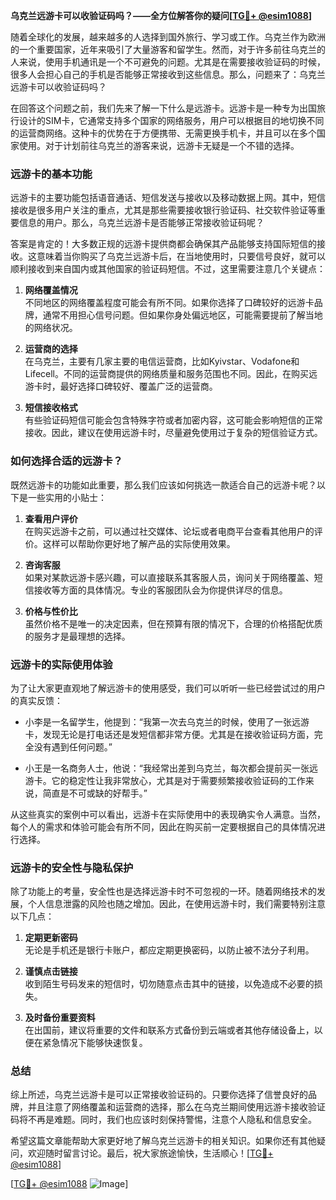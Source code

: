 **乌克兰远游卡可以收验证码吗？——全方位解答你的疑问[[TG💪+ @esim1088](https://t.me/s/esim1088)]**

随着全球化的发展，越来越多的人选择到国外旅行、学习或工作。乌克兰作为欧洲的一个重要国家，近年来吸引了大量游客和留学生。然而，对于许多前往乌克兰的人来说，使用手机通讯是一个不可避免的问题。尤其是在需要接收验证码的时候，很多人会担心自己的手机是否能够正常接收到这些信息。那么，问题来了：乌克兰远游卡可以收验证码吗？

在回答这个问题之前，我们先来了解一下什么是远游卡。远游卡是一种专为出国旅行设计的SIM卡，它通常支持多个国家的网络服务，用户可以根据目的地切换不同的运营商网络。这种卡的优势在于方便携带、无需更换手机卡，并且可以在多个国家使用。对于计划前往乌克兰的游客来说，远游卡无疑是一个不错的选择。

### **远游卡的基本功能**

远游卡的主要功能包括语音通话、短信发送与接收以及移动数据上网。其中，短信接收是很多用户关注的重点，尤其是那些需要接收银行验证码、社交软件验证等重要信息的用户。那么，乌克兰远游卡是否能够正常接收验证码呢？

答案是肯定的！大多数正规的远游卡提供商都会确保其产品能够支持国际短信的接收。这意味着当你购买了乌克兰远游卡后，在当地使用时，只要信号良好，就可以顺利接收到来自国内或其他国家的验证码短信。不过，这里需要注意几个关键点：

1. **网络覆盖情况**  
   不同地区的网络覆盖程度可能会有所不同。如果你选择了口碑较好的远游卡品牌，通常不用担心信号问题。但如果你身处偏远地区，可能需要提前了解当地的网络状况。

2. **运营商的选择**  
   在乌克兰，主要有几家主要的电信运营商，比如Kyivstar、Vodafone和Lifecell。不同的运营商提供的网络质量和服务范围也不同。因此，在购买远游卡时，最好选择口碑较好、覆盖广泛的运营商。

3. **短信接收格式**  
   有些验证码短信可能会包含特殊字符或者加密内容，这可能会影响短信的正常接收。因此，建议在使用远游卡时，尽量避免使用过于复杂的短信验证方式。

### **如何选择合适的远游卡？**

既然远游卡的功能如此重要，那么我们应该如何挑选一款适合自己的远游卡呢？以下是一些实用的小贴士：

1. **查看用户评价**  
   在购买远游卡之前，可以通过社交媒体、论坛或者电商平台查看其他用户的评价。这样可以帮助你更好地了解产品的实际使用效果。

2. **咨询客服**  
   如果对某款远游卡感兴趣，可以直接联系其客服人员，询问关于网络覆盖、短信接收等方面的具体情况。专业的客服团队会为你提供详尽的信息。

3. **价格与性价比**  
   虽然价格不是唯一的决定因素，但在预算有限的情况下，合理的价格搭配优质的服务才是最理想的选择。

### **远游卡的实际使用体验**

为了让大家更直观地了解远游卡的使用感受，我们可以听听一些已经尝试过的用户的真实反馈：

- 小李是一名留学生，他提到：“我第一次去乌克兰的时候，使用了一张远游卡，发现无论是打电话还是发短信都非常方便。尤其是在接收验证码方面，完全没有遇到任何问题。”

- 小王是一名商务人士，他说：“我经常出差到乌克兰，每次都会提前买一张远游卡。它的稳定性让我非常放心，尤其是对于需要频繁接收验证码的工作来说，简直是不可或缺的好帮手。”

从这些真实的案例中可以看出，远游卡在实际使用中的表现确实令人满意。当然，每个人的需求和体验可能会有所不同，因此在购买前一定要根据自己的具体情况进行选择。

### **远游卡的安全性与隐私保护**

除了功能上的考量，安全性也是选择远游卡时不可忽视的一环。随着网络技术的发展，个人信息泄露的风险也随之增加。因此，在使用远游卡时，我们需要特别注意以下几点：

1. **定期更新密码**  
   无论是手机还是银行卡账户，都应定期更换密码，以防止被不法分子利用。

2. **谨慎点击链接**  
   收到陌生号码发来的短信时，切勿随意点击其中的链接，以免造成不必要的损失。

3. **及时备份重要资料**  
   在出国前，建议将重要的文件和联系方式备份到云端或者其他存储设备上，以便在紧急情况下能够快速恢复。

### **总结**

综上所述，乌克兰远游卡是可以正常接收验证码的。只要你选择了信誉良好的品牌，并且注意了网络覆盖和运营商的选择，那么在乌克兰期间使用远游卡接收验证码将不再是难题。同时，我们也应该时刻保持警惕，注意个人隐私和信息安全。

希望这篇文章能帮助大家更好地了解乌克兰远游卡的相关知识。如果你还有其他疑问，欢迎随时留言讨论。最后，祝大家旅途愉快，生活顺心！[[TG💪+ @esim1088](https://t.me/s/esim1088)]

[[TG💪+ @esim1088](https://t.me/s/esim1088) ![Image](https://i.postimg.cc/4NQfJmqS/Snipaste-2025-05-13-00-14-12.png)]